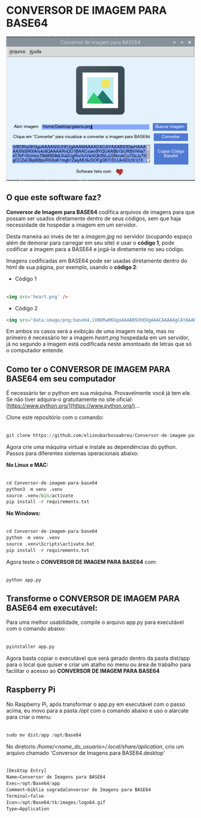 # CONVERSOR DE IMAGEM PARA BASE64

![Imagem](image.png) 

## O que este software faz?

**Conversor de Imagem para BASE64** codifica arquivos de imagens para que possam ser usados diretamente dentro de seus códigos, sem que haja necessidade de hospedar a imagem em um servidor.

Desta maneira ao invés de ter a *imagem.jpg* no servidor (ocupando espaço além de demorar para carregar em seu site) e usar o **código 1**, pode codificar a imagem para a BASE64 e jogá-la diretamente no seu código.

Imagens codificadas em BASE64 pode ser usadas diretamente dentro do html de sua página, por exemplo, usando o **código 2**:
 
* Código 1
 ~~~html

<img src='heart.png' />

~~~

* Código 2
~~~html 
<img src="data:image/png;base64,iVBORw0KGgoAAAANSUhEUgAAACAAAAAgCAYAAABzenr0AAAAnUlEQVRYhe2VyxGAIAxE0ZKgFC1TS4GW9K58NskyXPKOTAhvBtiE4DjOYrZRwRXj8107S/ntQ+tEArWmteZoHSzQa1hrPqrvSZgEJLQkdvZBUqYKHDmvFUBwgWkCyP03BZAEQw6/UxrWqpNQgjiImCKqKGZJmIeRRQJ9R+rHZpmAFIGWhPQHUXNA831pAtrsoAhYg0sNI6iWDyNnOS+NLETOLiFClgAAAABJRU5ErkJggg==" />

~~~

Em ambos os casos será a exibição de uma imagem na tela, mas no primeiro é necessário ter a imagem *heart.png* hospedada em um servidor, já no segundo a imagem está codificada neste amontoado de letras que só o computador entende.

## Como ter o CONVERSOR DE IMAGEM PARA BASE64 em seu computador

É necessário ter o python em sua máquina. Provavelmente você já tem ele. Se não tiver adquira-o gratuitamente no site oficial: [https://www.python.org/](https://www.python.org/)...

Clone este repositório com o comando:
 
~~~python

git clone https://github.com/elizeubarbosaabreu/Conversor-de-imagem-para-base64

~~~

Agora crie uma máquina virtual e instale as dependências do python. Passos para diferentes sistemas operacionais abaixo:

**No Linux e MAC:**
 
~~~python

cd Conversor-de-imagem-para-base64
python3 -m venv .venv
source .venv/bin/activate
pip install -r requirements.txt

~~~

**No Windows:**

~~~python

cd Conversor-de-imagem-para-base64
python -m venv .venv
source .venv\Scripts\activate.bat
pip install -r requirements.txt

~~~

Agora teste o **CONVERSOR DE IMAGEM PARA BASE64** com:
 
~~~python

python app.py

~~~

## Transforme o **CONVERSOR DE IMAGEM PARA BASE64** em executável:

Para uma melhor usabilidade, compile o arquivo app.py para executável com o comando abaixo:
 
~~~python

pyinstaller app.py

~~~

Agora basta copiar o executável que será gerado dentro da pasta dist/app para o local que quiser e criar um atalho no menu ou área de trabalho para facilitar o acesso ao **CONVERSOR DE IMAGEM PARA BASE64**

## Raspberry Pi

No Raspberry Pi, após transformar o app.py em executável com o passo acima, eu movo para a pasta */opt* com o comando abaixo e uso o alarcate para criar o menu:

~~~python

sudo mv dist/app /opt/Base64

~~~

No diretorio */home/<nome_do_usuario>/.local/share/aplication*, crio um arquivo chamado 'Conversor de Imagens para BASE64.desktop'

~~~python

[Desktop Entry]
Name=Conversor de Imagens para BASE64
Exec=/opt/Base64/app
Comment=biblia sagradaConversor de Imagens para BASE64
Terminal=false
Icon=/opt/Base64/tk/images/logo64.gif
Type=Application

~~~

##
